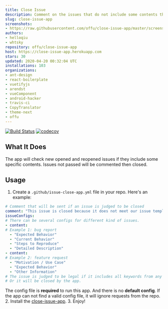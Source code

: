 ```yaml
---
title: Close Issue
description: Comment on the issues that do not include some contents then close them.
slug: close-issue-app
screenshots:
- https://raw.githubusercontent.com/offu/close-issue-app/master/screenshot.png
authors:
- helloqiu
- whtsky
repository: offu/close-issue-app
host: https://close-issue-app.herokuapp.com
stars: 30
updated: 2020-04-20 00:32:04 UTC
installations: 103
organizations:
- ant-design
- react-boilerplate
- vuetifyjs
- arendst
- vueComponent
- android-hacker
- travis-ci
- CopyTranslator
- theme-next
- offu
---
```

[![Build Status](https://travis-ci.org/offu/close-issue-app.svg?branch=master)](https://travis-ci.org/offu/close-issue-app)
[![codecov](https://codecov.io/gh/offu/close-issue-app/branch/master/graph/badge.svg)](https://codecov.io/gh/offu/close-issue-app)  
## What It Does
The app will check new opened and reopened issues if they include some specific contents. Issues not passed will be commented then closed.
## Usage
1. Create a `.github/issue-close-app.yml` file in your repo. Here's an example:
``` yaml
# Comment that will be sent if an issue is judged to be closed
comment: "This issue is closed because it does not meet our issue template. Please read it."
issueConfigs:
# There can be several configs for different kind of issues.
- content:
# Example 1: bug report
  - "Expected Behavior"
  - "Current Behavior"
  - "Steps to Reproduce"
  - "Detailed Description"
- content:
# Example 2: feature request
  - "Motivation / Use Case"
  - "Expected Behavior"
  - "Other Information"
# The issue is judged to be legal if it includes all keywords from any of these two configs.
# Or it will be closed by the app.
```
The config file is **required** to run this app. And there is no **default config**. If the app can not find a valid config file, it will ignore requests from the repo.
2. Install the [close-issue-app](https://github.com/apps/close-issue-app).
3. Enjoy!